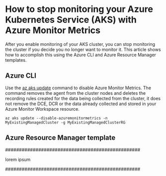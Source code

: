 
# How to stop monitoring your Azure Kubernetes Service (AKS) with Azure Monitor Metrics

After you enable monitoring of your AKS cluster, you can stop monitoring the cluster if you decide you no longer want to monitor it. This article shows how to accomplish this using the Azure CLI and Azure Resource Manager templates.

## Azure CLI

Use the [az aks update](https://learn.microsoft.com/en-us/cli/azure/aks?view=azure-cli-latest#az-aks-update) command to disable Azure Monitor Metrics. The command removes the agent from the cluster nodes and deletes the recording rules created for the data being collected from the cluster, it does not remove the DCE, DCR or the data already collected and stored in your Azure Monitor Workspace resource.

`
az aks update --disable-azuremonitormetrics -n MyExistingManagedCluster -g MyExistingManagedClusterRG
`

## Azure Resource Manager template

#################################################

lorem ipsum

#################################################